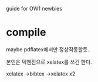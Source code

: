 guide for OW1 newbies


# compile

maybe pdflatex에서만 정상작동할듯..

본인은 텍엔진으로 xelatex를 쓰긴 한다.

xelatex ->bibtex ->xelatex x2
